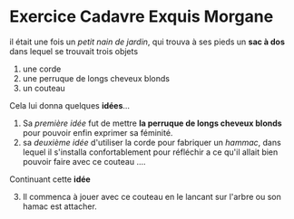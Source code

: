 # Exercice Cadavre Exquis Morgane

il était une fois un *petit nain de jardin*, qui trouva à ses pieds un **sac à dos** dans lequel se trouvait trois objets
1. une corde
2. une perruque de longs cheveux blonds
3. un couteau

Cela lui donna quelques **idées**...

1. Sa *première idée* fut de mettre **la perruque de longs cheveux blonds** pour pouvoir enfin exprimer sa féminité.
2. sa *deuxième idée* d'utiliser la corde pour fabriquer un *hammac*, dans lequel il s'installa confortablement pour réfléchir a ce qu'il
allait bien pouvoir faire avec ce couteau ....

Continuant cette __idée__

3. Il commenca à jouer avec ce couteau en le lancant sur l'arbre ou son hamac est attacher.
